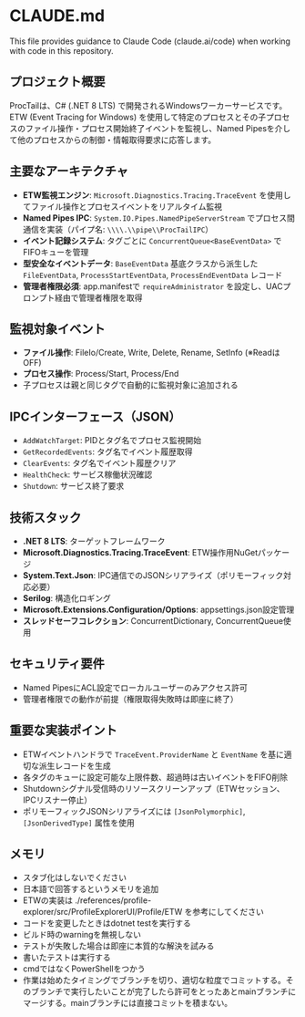 # CLAUDE.md

This file provides guidance to Claude Code (claude.ai/code) when working with code in this repository.

## プロジェクト概要

ProcTailは、C# (.NET 8 LTS) で開発されるWindowsワーカーサービスです。ETW (Event Tracing for Windows) を使用して特定のプロセスとその子プロセスのファイル操作・プロセス開始終了イベントを監視し、Named Pipesを介して他のプロセスからの制御・情報取得要求に応答します。

## 主要なアーキテクチャ

- **ETW監視エンジン**: `Microsoft.Diagnostics.Tracing.TraceEvent` を使用してファイル操作とプロセスイベントをリアルタイム監視
- **Named Pipes IPC**: `System.IO.Pipes.NamedPipeServerStream` でプロセス間通信を実装（パイプ名: `\\\\.\\pipe\\ProcTailIPC`）
- **イベント記録システム**: タグごとに `ConcurrentQueue<BaseEventData>` でFIFOキューを管理
- **型安全なイベントデータ**: `BaseEventData` 基底クラスから派生した `FileEventData`, `ProcessStartEventData`, `ProcessEndEventData` レコード
- **管理者権限必須**: app.manifestで `requireAdministrator` を設定し、UACプロンプト経由で管理者権限を取得

## 監視対象イベント

- **ファイル操作**: FileIo/Create, Write, Delete, Rename, SetInfo (※ReadはOFF)
- **プロセス操作**: Process/Start, Process/End
- 子プロセスは親と同じタグで自動的に監視対象に追加される

## IPCインターフェース（JSON）

- `AddWatchTarget`: PIDとタグ名でプロセス監視開始
- `GetRecordedEvents`: タグ名でイベント履歴取得  
- `ClearEvents`: タグ名でイベント履歴クリア
- `HealthCheck`: サービス稼働状況確認
- `Shutdown`: サービス終了要求

## 技術スタック

- **.NET 8 LTS**: ターゲットフレームワーク
- **Microsoft.Diagnostics.Tracing.TraceEvent**: ETW操作用NuGetパッケージ
- **System.Text.Json**: IPC通信でのJSONシリアライズ（ポリモーフィック対応必要）
- **Serilog**: 構造化ロギング
- **Microsoft.Extensions.Configuration/Options**: appsettings.json設定管理
- **スレッドセーフコレクション**: ConcurrentDictionary, ConcurrentQueue使用

## セキュリティ要件

- Named PipesにACL設定でローカルユーザーのみアクセス許可
- 管理者権限での動作が前提（権限取得失敗時は即座に終了）

## 重要な実装ポイント

- ETWイベントハンドラで `TraceEvent.ProviderName` と `EventName` を基に適切な派生レコードを生成
- 各タグのキューに設定可能な上限件数、超過時は古いイベントをFIFO削除
- Shutdownシグナル受信時のリソースクリーンアップ（ETWセッション、IPCリスナー停止）
- ポリモーフィックJSONシリアライズには `[JsonPolymorphic]`, `[JsonDerivedType]` 属性を使用

## メモリ

- スタブ化はしないでください
- 日本語で回答するというメモリを追加
- ETWの実装は ./references/profile-explorer/src/ProfileExplorerUI/Profile/ETW を参考にしてください
- コードを変更したときはdotnet testを実行する
- ビルド時のwarningを無視しない
- テストが失敗した場合は即座に本質的な解決を試みる
- 書いたテストは実行する
- cmdではなくPowerShellをつかう
- 作業は始めたタイミングでブランチを切り、適切な粒度でコミットする。そのブランチで実行したいことが完了したら許可をとったあとmainブランチにマージする。mainブランチには直接コミットを積まない。